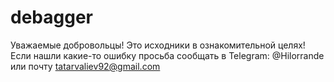 # debagger
Уважаемые добровольцы! Это исходники в ознакомительной целях!  Если нашли какие-то ошибку просьба сообщать в Telegram: @Hilorrande или почту tatarvaliev92@gmail.com
